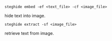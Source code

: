 ```
steghide embed -ef <text_file> -cf <image_file>
```

hide text into image.

```
steghide extract -sf <image_file>
```

retrieve text from image.